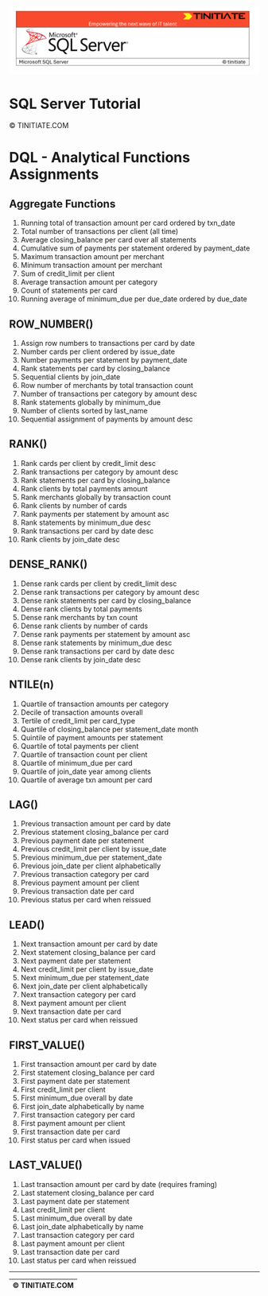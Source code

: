 ![SQL Server Tinitiate Image](../../../sqlserver-sql/sqlserver.png)

# SQL Server Tutorial

&copy; TINITIATE.COM

# DQL - Analytical Functions Assignments

## Aggregate Functions
1. Running total of transaction amount per card ordered by txn_date
2. Total number of transactions per client (all time)
3. Average closing_balance per card over all statements
4. Cumulative sum of payments per statement ordered by payment_date
5. Maximum transaction amount per merchant
6. Minimum transaction amount per merchant
7. Sum of credit_limit per client
8. Average transaction amount per category
9. Count of statements per card
10. Running average of minimum_due per due_date ordered by due_date

## ROW_NUMBER()
1. Assign row numbers to transactions per card by date
2. Number cards per client ordered by issue_date
3. Number payments per statement by payment_date
4. Rank statements per card by closing_balance
5. Sequential clients by join_date
6. Row number of merchants by total transaction count
7. Number of transactions per category by amount desc
8. Rank statements globally by minimum_due
9. Number of clients sorted by last_name
10. Sequential assignment of payments by amount desc

## RANK()
1. Rank cards per client by credit_limit desc
2. Rank transactions per category by amount desc
3. Rank statements per card by closing_balance
4. Rank clients by total payments amount
5. Rank merchants globally by transaction count
6. Rank clients by number of cards
7. Rank payments per statement by amount asc
8. Rank statements by minimum_due desc
9. Rank transactions per card by date desc
10. Rank clients by join_date desc

## DENSE_RANK()
1. Dense rank cards per client by credit_limit desc
2. Dense rank transactions per category by amount desc
3. Dense rank statements per card by closing_balance
4. Dense rank clients by total payments
5. Dense rank merchants by txn count
6. Dense rank clients by number of cards
7. Dense rank payments per statement by amount asc
8. Dense rank statements by minimum_due desc
9. Dense rank transactions per card by date desc
10. Dense rank clients by join_date desc

## NTILE(n)
1. Quartile of transaction amounts per category
2. Decile of transaction amounts overall
3. Tertile of credit_limit per card_type
4. Quartile of closing_balance per statement_date month
5. Quintile of payment amounts per statement
6. Quartile of total payments per client
7. Quartile of transaction count per client
8. Quartile of minimum_due per card
9. Quartile of join_date year among clients
10. Quartile of average txn amount per card

## LAG()
1. Previous transaction amount per card by date
2. Previous statement closing_balance per card
3. Previous payment date per statement
4. Previous credit_limit per client by issue_date
5. Previous minimum_due per statement_date
6. Previous join_date per client alphabetically
7. Previous transaction category per card
8. Previous payment amount per client
9. Previous transaction date per card
10. Previous status per card when reissued

## LEAD()
1. Next transaction amount per card by date
2. Next statement closing_balance per card
3. Next payment date per statement
4. Next credit_limit per client by issue_date
5. Next minimum_due per statement_date
6. Next join_date per client alphabetically
7. Next transaction category per card
8. Next payment amount per client
9. Next transaction date per card
10. Next status per card when reissued

## FIRST_VALUE()
1. First transaction amount per card by date
2. First statement closing_balance per card
3. First payment date per statement
4. First credit_limit per client
5. First minimum_due overall by date
6. First join_date alphabetically by name
7. First transaction category per card
8. First payment amount per client
9. First transaction date per card
10. First status per card when issued

## LAST_VALUE()
1. Last transaction amount per card by date (requires framing)
2. Last statement closing_balance per card
3. Last payment date per statement
4. Last credit_limit per client
5. Last minimum_due overall by date
6. Last join_date alphabetically by name
7. Last transaction category per card
8. Last payment amount per client
9. Last transaction date per card
10. Last status per card when reissued

***
| &copy; TINITIATE.COM |
|----------------------|
